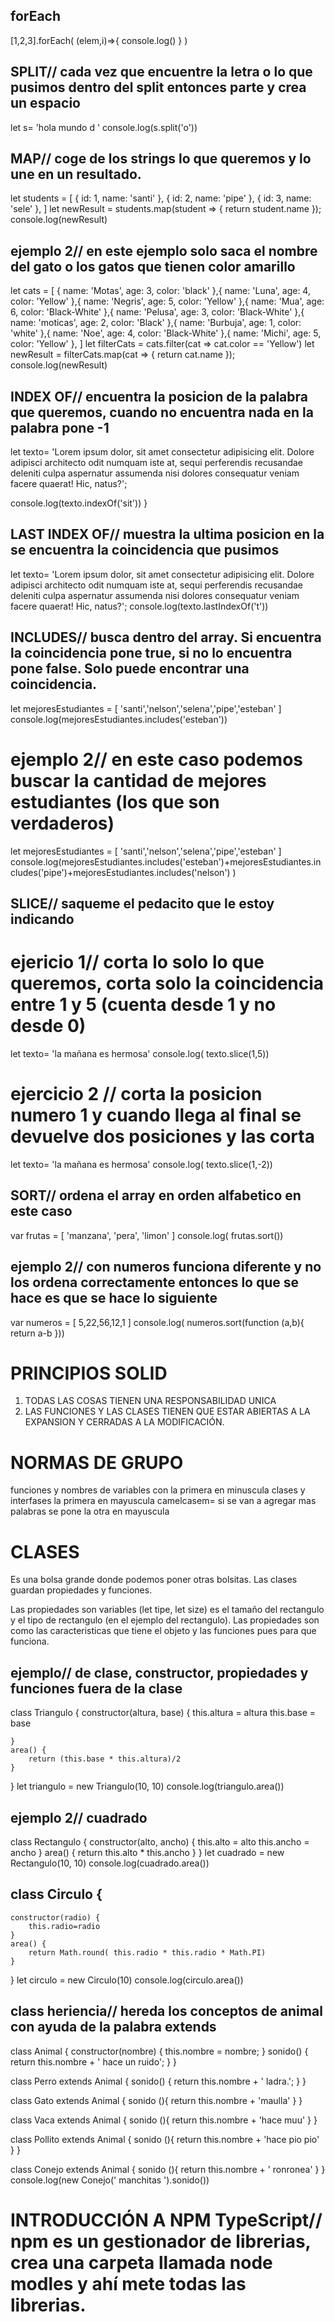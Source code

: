 ## forEach 
[1,2,3].forEach(
(elem,i)=>{
console.log()
}
)
## SPLIT// cada vez que encuentre la letra o lo que pusimos dentro del split entonces parte y crea un espacio
let s= 'hola mundo d ' 
console.log(s.split('o'))
## MAP// coge de los strings lo que queremos y lo une en un resultado. 
let students = [
    { id: 1, name: 'santi' },
    { id: 2, name: 'pipe' },
    { id: 3, name: 'sele' },
]
let newResult = students.map(student => {
    return student.name
});
console.log(newResult)
## ejemplo 2// en este ejemplo solo saca el nombre del gato o los gatos que tienen color amarillo 
let cats = [
    {
        name: 'Motas',
        age: 3,
        color: 'black'
    },{
        name: 'Luna',
        age: 4,
        color: 'Yellow'
    },{
        name: 'Negris',
        age: 5,
        color: 'Yellow'
    },{
        name: 'Mua',
        age: 6,
        color: 'Black-White'
    },{
        name: 'Pelusa',
        age: 3,
        color: 'Black-White'
    },{
        name: 'moticas',
        age: 2,
        color: 'Black'
    },{
        name: 'Burbuja',
        age: 1,
        color: 'white'
    },{
        name: 'Noe',
        age: 4,
        color: 'Black-White'
    },{
        name: 'Michi',
        age: 5,
        color: 'Yellow'
    },
]
let filterCats = cats.filter(cat => cat.color == 'Yellow')
let newResult = filterCats.map(cat => {
    return cat.name 
});
console.log(newResult)
## INDEX OF// encuentra la posicion de la palabra que queremos, cuando no encuentra nada en la palabra pone -1
let texto= 'Lorem ipsum dolor, sit amet consectetur adipisicing elit. Dolore adipisci architecto odit numquam iste at, sequi perferendis recusandae deleniti culpa aspernatur assumenda nisi dolores consequatur veniam facere quaerat! Hic, natus?'; 

console.log(texto.indexOf('sit'))
}
## LAST INDEX OF// muestra la ultima posicion en la se encuentra la coincidencia que pusimos
let texto= 'Lorem ipsum dolor, sit amet consectetur adipisicing elit. Dolore adipisci architecto odit numquam iste at, sequi perferendis recusandae deleniti culpa aspernatur assumenda nisi dolores consequatur veniam facere quaerat! Hic, natus?'; 
console.log(texto.lastIndexOf('t'))
## INCLUDES// busca dentro del array. Si encuentra la coincidencia pone true, si no lo encuentra pone false. Solo puede encontrar una coincidencia.  
let mejoresEstudiantes = [
    'santi','nelson','selena','pipe','esteban'
]
console.log(mejoresEstudiantes.includes('esteban'))
# ejemplo 2// en este caso podemos buscar la cantidad de mejores estudiantes (los que son verdaderos)
let mejoresEstudiantes = [
    'santi','nelson','selena','pipe','esteban'
]
console.log(mejoresEstudiantes.includes('esteban')+mejoresEstudiantes.includes('pipe')+mejoresEstudiantes.includes('nelson') )
## SLICE// saqueme el pedacito que le estoy indicando 
# ejericio 1// corta lo solo lo que queremos, corta solo la coincidencia entre 1 y 5 (cuenta desde 1 y no desde 0)
let texto= 'la mañana es hermosa'
console.log( texto.slice(1,5))
# ejercicio 2 // corta la posicion numero 1 y cuando llega al final se devuelve dos posiciones y las corta
let texto= 'la mañana es hermosa'
console.log( texto.slice(1,-2))
## SORT// ordena el array en orden alfabetico en este caso
var frutas = [ 
    'manzana',
    'pera',
    'limon'
]
console.log( frutas.sort())
## ejemplo 2// con numeros funciona diferente y no los ordena correctamente entonces lo que se hace es que se hace lo siguiente
var numeros = [ 
    5,22,56,12,1
]
console.log( numeros.sort(function (a,b){
    return a-b
}))
# PRINCIPIOS SOLID 
1. TODAS LAS COSAS TIENEN UNA RESPONSABILIDAD UNICA 
2. LAS FUNCIONES Y LAS CLASES TIENEN QUE ESTAR ABIERTAS A LA EXPANSION Y CERRADAS A LA MODIFICACIÓN. 

# NORMAS DE GRUPO 
funciones y nombres de variables con la primera en minuscula
clases y interfases la primera en mayuscula 
camelcasem= si se van a agregar mas palabras se pone la otra en mayuscula 
# CLASES 
Es una bolsa grande donde podemos poner otras bolsitas. Las clases guardan propiedades y funciones.

Las propiedades son variables (let tipe, let size) es el tamaño del rectangulo y el tipo de rectangulo (en el ejemplo del rectangulo).
Las propiedades son como las caracteristicas que tiene el objeto y las funciones pues para que funciona. 
## ejemplo// de clase, constructor, propiedades y funciones fuera de la clase
class Triangulo {
    constructor(altura, base) {
        this.altura = altura
        this.base = base

    }
    area() {
        return (this.base * this.altura)/2
    }
}
let triangulo = new Triangulo(10, 10)
console.log(triangulo.area())
## ejemplo 2// cuadrado
class Rectangulo {
    constructor(alto, ancho) {
        this.alto = alto
        this.ancho = ancho
    }
    area() {
        return this.alto * this.ancho
    }
}
let cuadrado = new Rectangulo(10, 10)
console.log(cuadrado.area())
## class Circulo {
    constructor(radio) {
        this.radio=radio
    }
    area() {
        return Math.round( this.radio * this.radio * Math.PI)
    }
}
let circulo = new Circulo(10)
console.log(circulo.area())
## class heriencia// hereda los conceptos de animal con ayuda de la palabra extends
class Animal {
    constructor(nombre) {
        this.nombre = nombre;
    }
    sonido() {
        return this.nombre + ' hace un ruido';
    }
}

class Perro extends Animal {
    sonido() {
        return this.nombre + ' ladra.';
    }
}

class Gato extends Animal {
    sonido (){
        return this.nombre + 'maulla'
    }
}

class Vaca extends Animal {
    sonido (){
        return this.nombre + 'hace muu'
    }
}

class Pollito extends Animal {
    sonido (){
        return this.nombre + 'hace pio pio'
    }
}


class Conejo extends Animal {
    sonido (){
        return this.nombre + ' ronronea'
    }
}
console.log(new Conejo(' manchitas ').sonido())
# INTRODUCCIÓN A NPM TypeScript// npm es un gestionador de librerias, crea una carpeta llamada node modles y ahí mete todas las librerias. 


